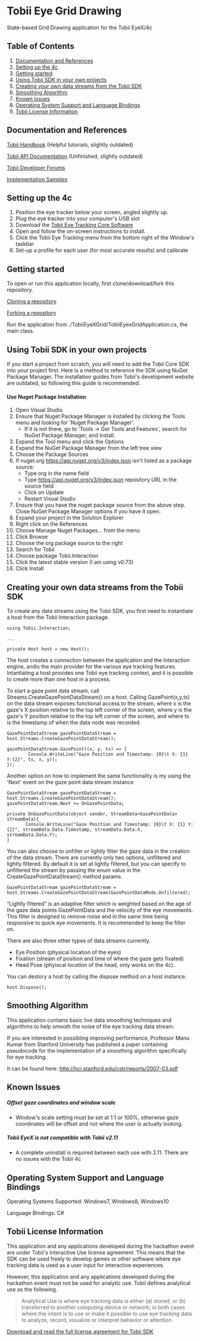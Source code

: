 # Tobii Eye Grid Drawing
State-based Grid Drawing application for the Tobii EyeX/4c

## Table of Contents
1. [Documentation and References](#documentation-and-references)
2. [Setting up the 4c](#setting-up-the-4c)
3. [Getting started](#getting-started)
4. [Using Tobii SDK in your own projects](#using-tobii-sdk-in-your-own-projects)
5. [Creating your own data streams from the Tobii SDK](#creating-your-own-data-streams-from-the-tobii-sdk)
6. [Smoothing Algorithm](#smoothing-algorithm)
7. [Known Issues](#known-issues)
8. [Operating System Support and Language Bindings](#operating-system-support-and-language-bindings)
9. [Tobii License Information](#tobii-license-information)

## Documentation and References
[Tobii Handbook](https://tobii.github.io/CoreSDK/articles/intro.html) (Helpful tutorials, slightly outdated)

[Tobii API Documentation](https://tobii.github.io/CoreSDK/api/index.html) (Unfinished, slightly outdated)

[Tobii Developer Forums](http://developer.tobii.com/community-forums/)

[Implementation Samples](https://github.com/Tobii/CoreSDK/tree/master/samples)

## Setting up the 4c
1. Position the eye tracker below your screen, angled slightly up.
2. Plug the eye tracker into your computer's USB slot
3. Download the [Tobii Eye Tracking Core Software](https://tobiigaming.com/getstarted/)
4. Open and follow the on-screen instructions to install.
5. Click the Tobii Eye Tracking menu from the bottom right of the Window's taskbar
6. Set-up a profile for each user (for most accurate results) and calibrate

## Getting started
To open or run this application locally, first clone/download/fork this repository.

[Cloning a repository](https://help.github.com/articles/cloning-a-repository/)

[Forking a repository](https://help.github.com/articles/fork-a-repo/)

Run the application from ./TobiiEyeXGrid/TobiiEyexGridApplication.cs, the main class.

## Using Tobii SDK in your own projects
If you start a project from scratch, you will need to add the Tobii Core SDK into your project first. Here is a method to reference the SDK using NuGet Package Manager. The installation guides from Tobii's development website are outdated, so following this guide is recommended.

#### Use Nuget Package Installation
1. Open Visual Studio
2. Ensure that Nuget Package Manager is installed by clicking the Tools menu and looking for 'Nuget Package Manager'.
   - If it is not there, go to 'Tools -> Get Tools and Features', search for NuGet Package Manager, and install.
3. Expand the Tool menu and click the Options
4. Expand the NuGet Package Manager from the left tree view
5. Choose the Package Sources
6. If nuget.org https://api.nuget.org/v3/index.json isn't listed as a package source:
   - Type org in the name field
   - Type https://api.nuget.org/v3/index.json repository URL in the source field
   - Click on Update
   - Restart Visual Studio
7. Ensure that you have the nuget package source from the above step. Close NuGet Package Manager options if you have it open.
8. Expand your project in the Solution Explorer
9. Right click on the References
10. Choose Manage Nuget Packages… from the menu
12. Click Browse
13. Choose the org package source to the right
14. Search for Tobii
15. Choose package Tobii.Interaction
16. Click the latest stable version (I am using v0.73)
17. Click Install

## Creating your own data streams from the Tobii SDK
To create any data streams using the Tobii SDK, you first need to instantiate a host from the Tobii Interaction package.
```
using Tobii.Interaction;

...

private Host host = new Host();
```
The host creates a connection between the application and the Interaction engine, andis the main provider for the various eye tracking features. Intantiating a host provides one Tobii eye tracking context, and it is possible to create more than one host in a process. 

To start a gaze point data stream, call Streams.CreateGazePointDataStream() on a host. Calling GazePoint(x,y,ts) on the data stream exposes functional access to the stream, where x is the gaze's X position relative to the top left corner of the screen, where y is the gaze's Y position relative to the top left corner of the screen, and where ts is the timestamp of when the data node was recorded.
```
GazePointDataStream gazePointDataStream = host.Streams.CreateGazePointDataStream();

gazePointDataStream.GazePoint((x, y, ts) => {
        Console.WriteLine("Gaze Position and Timestamp: {0}\t X: {1} Y:{2}", ts, x, y));
});
```

Another option on how to implement the same functionality is my using the 'Next' event on the gaze point data stream instance
```
GazePointDataStream gazePointDataStream = host.Streams.CreateGazePointDataStream();
gazePointDataStream.Next += OnGazePointData;

private OnGazePointData(object sender, StreamData<GazePointData> streamData){
       Console.WriteLine("Gaze Position and Timestamp: {0}\t X: {1} Y:{2}", streamData.Data.Timestamp, streamData.Data.X, streamData.Data.Y); 
}
```

You can also choose to unfilter or lightly filter the gaze data in the creation of the data stream. There are currently only two options, unfiltered and lightly filtered. By default it is set at lightly filtered, but you can specify to unfiltered the stream by passing the enum value in the CreateGazePointDataStream() method params.

```
GazePointDataStream gazePointDataStream = host.Streams.CreateGazePointDataStream(GazePointDataMode.Unfiltered);
```

“Lightly filtered” is an adaptive filter which is weighted based on the age of the gaze data points GazePointData and the velocity of the eye movements. This filter is designed to remove noise and in the same time being responsive to quick eye movements. It is recommended to keep the filter on.

There are also three other types of data streams currently.
- Eye Position (physical location of the eyes)
- Fixation (stream of position and time of where the gaze gets fixated)
- Head Pose (phyiscal location of the head, only works on the 4c).

You can destory a host by calling the dispose method on a host instance.
```
host.Dispose();
```

## Smoothing Algorithm
This application contains basic live data smoothing techniques and algorithms to help smooth the noise of the eye tracking data stream.

If you are interested in possibling improving performance, Professor Manu Kumar from Stanford University has published a paper 
containing pseudocode for the implementation of a smoothing algorithm specifically for eye tracking.

It can be found here:
http://hci.stanford.edu/cstr/reports/2007-03.pdf

## Known Issues
##### Offset gaze coordinates and window scale
   * Window's scale setting must be set at 1:1 or 100%, otherwise gaze coordinates will be offset and not where the user is actually looking.

##### Tobii EyeX is not compatible with Tobii v2.11
   * A complete uninstall is required between each use with 2.11. There are no issues with the Tobii 4c

## Operating System Support and Language Bindings
Operating Systems Supported: Windows7, Windows8, Windows10

Language Bindings: C#

## Tobii License Information
This application and any applications developed during the hackathon event are under Tobii's Interactive Use license agreement. This means that the SDK can be used freely to develop games or other software where eye tracking data is used as a user input for interactive experiences. 

However, this application and any applications developed during the hackathon event must not be used for analytic use. Tobii defines analytical use as the following.

> Analytical Use is where eye tracking data is either (a) stored; or (b) transferred to another computing device or network; in both cases where the intent is to use or make it possible to use eye tracking data to analyze, record, visualize or interpret behavior or attention.

[Download and read the full license agreement for Tobii SDK](http://developer.tobii.com/?wpdmdl=203)
